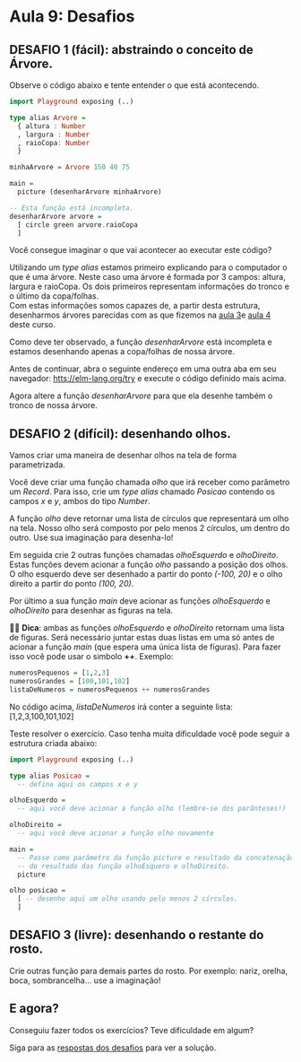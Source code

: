 # Aula 9: Desafios

## DESAFIO 1 (fácil): abstraindo o conceito de Árvore.

Observe o código abaixo e tente entender o que está acontecendo.

```haskell
import Playground exposing (..)

type alias Arvore =
  { altura : Number 
  , largura : Number
  , raioCopa: Number
  }

minhaArvore = Arvore 150 40 75

main =
  picture (desenharArvore minhaArvore)

-- Esta função está incompleta.
desenharArvore arvore =
  [ circle green arvore.raioCopa
  ]
```

Você consegue imaginar o que vai acontecer ao executar este código?

Utilizando um *type alias* estamos primeiro explicando para o
computador o que é uma árvore. Neste caso uma árvore é formada
por 3 campos: altura, largura e raioCopa. Os dois primeiros
representam informações do tronco e o último da copa/folhas.  
Com estas informações somos capazes de, a partir desta estrutura,
desenharmos árvores parecidas com as que fizemos na
<a href="./aula_3_desafios_respostas.html">aula 3</a>e 
<a href="./aula_4.html">aula 4</a> deste curso.

Como deve ter observado, a função _desenharArvore_ está incompleta e
estamos desenhando apenas a copa/folhas de nossa árvore.

Antes de continuar, abra o seguinte endereço em uma
outra aba em seu navegador:
<a href='https://elm-lang.org/try' target='_blank'>htts://elm-lang.org/try</a>
e execute o código definido mais acima.

Agora altere a função _desenharArvore_ para que ela desenhe também
o tronco de nossa árvore.

## DESAFIO 2 (difícil): desenhando olhos.

Vamos criar uma maneira de desenhar olhos na tela de forma parametrizada.  

Você deve criar uma função chamada *olho* que irá receber como
parâmetro um *Record*. Para isso, crie um *type alias* chamado *Posicao* 
contendo os campos *x* e *y*, ambos do tipo *Number*.  

A função *olho* deve retornar uma lista de círculos que representará
um olho na tela. Nosso olho será composto por pelo menos 2 círculos,
um dentro do outro. Use sua imaginação para desenha-lo!

Em seguida crie 2 outras funções chamadas *olhoEsquerdo* e *olhoDireito*.
Estas funções devem acionar a função *olho* passando a posição dos
olhos. O olho esquerdo deve ser desenhado a partir do ponto _(-100, 20)_ e o
olho direito a partir do ponto _(100, 20)_.

Por último a sua função *main* deve acionar as funções *olhoEsquerdo* e
*olhoDireito* para desenhar as figuras na tela.

👩‍🏫 **Dica**: ambas as funções *olhoEsquerdo* e *olhoDireito* retornam uma
lista de figuras. Será necessário juntar estas duas listas em uma só
antes de acionar a função *main* (que espera uma única lista de figuras).
Para fazer isso você pode usar o simbolo **++**. Exemplo: 

```haskell
numerosPequenos = [1,2,3]
numerosGrandes = [100,101,102]
listaDeNumeros = numerosPequenos ++ numerosGrandes
```
No código acima, *listaDeNumeros* irá conter a seguinte lista: [1,2,3,100,101,102]

Teste resolver o exercício. Caso tenha muita dificuldade você pode seguir
a estrutura criada abaixo:

```haskell
import Playground exposing (..)

type alias Posicao =
  -- defina aqui os campos x e y

olhoEsquerdo = 
  -- aqui você deve acionar a função olho (lembre-se dos parânteses!)

olhoDireito =
  -- aqui você deve acionar a função olho novamente

main =
  -- Passe como parâmetro da função picture o resultado da concatenação 
  -- do resultado das função olhoEsquero e olhoDireito.
  picture

olho posicao =
  [ -- desenhe aqui um olho usando pelo menos 2 círculos.
  ]
```

## DESAFIO 3 (livre): desenhando o restante do rosto.

Crie outras função para demais partes do rosto. Por exemplo: nariz, orelha,
boca, sombrancelha... use a imaginação!

## E agora?

Conseguiu fazer todos os exercícios? Teve dificuldade em algum?

Siga para as [respostas dos desafios](/aula_9_desafios_respostas.html)
para ver a solução.
